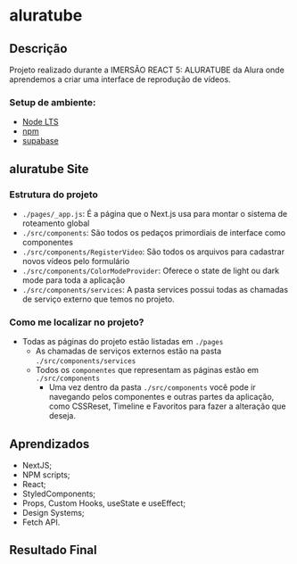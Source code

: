 # aluratube

## Descrição
Projeto realizado durante a IMERSÃO REACT 5: ALURATUBE da Alura onde aprendemos a criar uma interface de reprodução de vídeos.


### Setup de ambiente:
- [Node LTS](https://nodejs.org/en/)
- [npm](https://www.npmjs.com/)
- [supabase](https://supabase.com/)

## aluratube Site

### Estrutura do projeto

- `./pages/_app.js`: É a página que o Next.js usa para montar o sistema de roteamento global
- `./src/components`: São todos os pedaços primordiais de interface como componentes
- `./src/components/RegisterVideo`: São todos os arquivos para cadastrar novos vídeos pelo formulário
- `./src/components/ColorModeProvider`: Oferece o state de light ou dark mode para toda a aplicação
- `./src/components/services`: A pasta services possui todas as chamadas de serviço externo que temos no projeto.


### Como me localizar no projeto?
- Todas as páginas do projeto estão listadas em `./pages`
   - As chamadas de serviços externos estão na pasta `./src/components/services`
  - Todos os `componentes` que representam as páginas estão em `./src/components`
    - Uma vez dentro da pasta `./src/components` você pode ir navegando pelos componentes e outras partes da aplicação, como CSSReset, Timeline e Favoritos para fazer a alteração que deseja.
    
## Aprendizados

- NextJS;
- NPM scripts;
- React;
- StyledComponents;
- Props, Custom Hooks, useState e useEffect;
- Design Systems;
- Fetch API.


## Resultado Final
